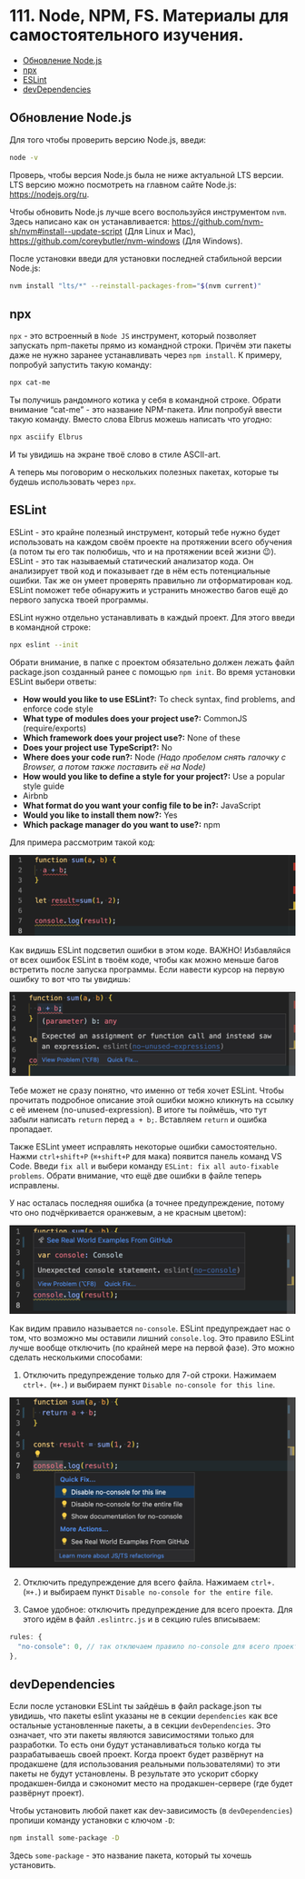 # 111. Node, NPM, FS. Материалы для самостоятельного изучения.

- [Обновление Node.js](#обновление-nodejs)
- [npx](#npx)
- [ESLint](#eslint)
- [devDependencies](#devdependencies)

## Обновление Node.js

Для того чтобы проверить версию Node.js, введи:

```bash
node -v
```

Проверь, чтобы версия Node.js была не ниже актуальной LTS версии. LTS версию можно посмотреть на главном сайте Node.js: https://nodejs.org/ru.

Чтобы обновить Node.js лучше всего воспользуйся инструментом `nvm`. Здесь написано как он устанавливается: https://github.com/nvm-sh/nvm#install--update-script (Для Linux и Mac), https://github.com/coreybutler/nvm-windows (Для Windows).

После установки введи для установки последней стабильной версии Node.js:

```bash
nvm install "lts/*" --reinstall-packages-from="$(nvm current)"
```

## npx

`npx` - это встроенный в `Node JS` инструмент, который позволяет запускать npm-пакеты прямо из командной строки. Причём эти пакеты даже не нужно заранее устанавливать через `npm install`. К примеру, попробуй запустить такую команду:

```bash
npx cat-me
```

Ты получишь рандомного котика у себя в командной строке. Обрати внимание “cat-me” - это название NPM-пакета. Или попробуй ввести такую команду. Вместо слова Elbrus можешь написать что угодно:

```bash
npx asciify Elbrus
```

И ты увидишь на экране твоё слово в стиле ASCII-art.

А теперь мы поговорим о нескольких полезных пакетах, которые ты будешь использовать через `npx`.

## ESLint

ESLint - это крайне полезный инструмент, который тебе нужно будет использовать на каждом своём проекте на протяжении всего обучения (а потом ты его так полюбишь, что и на протяжении всей жизни 😉). ESLint - это так называемый статический анализатор кода. Он анализирует твой код и показывает где в нём есть потенциальные ошибки. Так же он умеет проверять правильно ли отформатирован код. ESLint поможет тебе обнаружить и устранить множество багов ещё до первого запуска твоей программы.

ESLint нужно отдельно устанавливать в каждый проект. Для этого введи в командной строке:

```bash
npx eslint --init
```

Обрати внимание, в папке с проектом обязательно должен лежать файл package.json созданный ранее с помощью `npm init`. Во время установки ESLint выбери ответы:

- **How would you like to use ESLint?:** To check syntax, find problems, and enforce code style
- **What type of modules does your project use?:** CommonJS (require/exports)
- **Which framework does your project use?:** None of these
- **Does your project use TypeScript?:** No
- **Where does your code run?:** Node _(Надо пробелом снять галочку с Browser, а потом также поставить её на Node)_
- **How would you like to define a style for your project?:** Use a popular style guide
- Airbnb
- **What format do you want your config file to be in?:** JavaScript
- **Would you like to install them now?:** Yes
- **Which package manager do you want to use?:** npm

Для примера рассмотрим такой код:

![Код с ошибками ESLint](images/111-eslint-1.png)

Как видишь ESLint подсветил ошибки в этом коде. ВАЖНО! Избавляйся от всех ошибок ESLint в твоём коде, чтобы как можно меньше багов встретить после запуска программы. Если навести курсор на первую ошибку то вот что ты увидишь:

![Описание ошибки ESLint](images/111-eslint-2.png)

Тебе может не сразу понятно, что именно от тебя хочет ESLint. Чтобы прочитать подробное описание этой ошибки можно кликнуть на ссылку с её именем (no-unused-expression). В итоге ты поймёшь, что тут забыли написать `return` перед `a + b;`. Вставляем `return` и ошибка пропадает.

Также ESLint умеет исправлять некоторые ошибки самостоятельно. Нажми `ctrl+shift+P` (`⌘+shift+P` для мака) появится панель команд VS Code. Введи `fix all` и выбери команду `ESLint: fix all auto-fixable problems`. Обрати внимание, что ещё две ошибки в файле теперь исправлены.

У нас осталась последняя ошибка (а точнее предупреждение, потому что оно подчёркивается оранжевым, а не красным цветом):

![Ошибка console.log](images/111-eslint-3.png)

Как видим правило называется `no-console`. ESLint предупреждает нас о том, что возможно мы оставили лишний `console.log`. Это правило ESLint лучше вообще отключить (по крайней мере на первой фазе). Это можно сделать несколькими способами:

1. Отключить предупреждение только для 7-ой строки. Нажимаем `ctrl+.` (`⌘+.`) и выбираем пункт `Disable no-console for this line`.

![Пункт Disable no-console for this line](images/111-eslint-4.png)

2. Отключить предупреждение для всего файла. Нажимаем `ctrl+.` (`⌘+.`) и выбираем пункт `Disable no-console for the entire file`.

3. Самое удобное: отключить предупреждение для всего проекта. Для этого идём в файл `.eslintrc.js` и в секцию rules вписываем:

```js
rules: {
  "no-console": 0, // так отключаем правило no-console для всего проекта
},
```

## devDependencies

Если после установки ESLint ты зайдёшь в файл package.json ты увидишь, что пакеты eslint указаны не в секции `dependencies` как все остальные установленные пакеты, а в секции `devDependencies`. Это означает, что эти пакеты являются зависимостями только для разработки. То есть они будут устанавливаться только когда ты разрабатываешь своей проект. Когда проект будет развёрнут на продакшене (для использования реальными пользователями) то эти пакеты не будут установлены. В результате это ускорит сборку продакшен-билда и сэкономит место на продакшен-сервере (где будет развёрнут проект).

Чтобы установить любой пакет как dev-зависимость (в `devDependencies`) пропиши команду установки с ключом `-D`:

```bash
npm install some-package -D
```

Здесь `some-package` - это название пакета, который ты хочешь установить.
